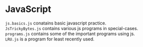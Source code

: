 # JavaScript

`js.basics.js` conatains basic javascript practice.  
`JsTrickyBytes.js` contains various js programs in special-cases.  
`programs.js` contains some of the important programs using js.  
`LRU.js` is a program for least recently used.  
